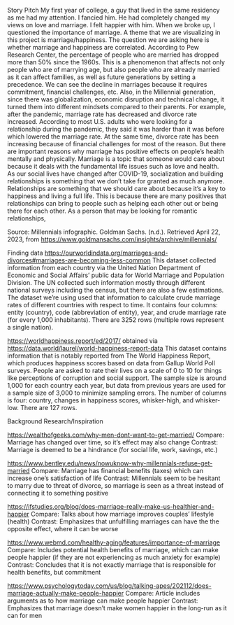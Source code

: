 Story Pitch
My first year of college, a guy that lived in the same residency as me had my attention. I fancied him. He had completely changed my views on love and marriage. I felt happier with him. When we broke up, I questioned the importance of marriage. A theme that we are visualizing in this project is marriage/happiness. The question we are asking here is whether marriage and happiness are correlated. According to Pew Research Center, the percentage of people who are married has dropped more than 50% since the 1960s. This is a phenomenon that affects not only people who are of marrying age, but also people who are already married as it can affect families, as well as future generations by setting a precedence. We can see the decline in marriages because it requires commitment, financial challenges, etc. Also, in the Millennial generation, since there was globalization, economic disruption and technical change, it turned them into different mindsets compared to their parents. For example, after the pandemic, marriage rate has decreased and divorce rate increased. According to most U.S. adults who were looking for a relationship during the pandemic, they said it was harder than it was before which lowered the marriage rate. At the same time, divorce rate has been increasing because of financial challenges for most of the reason. But there are important reasons why marriage has positive effects on people’s health mentally and physically. Marriage is a topic that someone would care about because it deals with the fundamental life issues such as love and health. As our social lives have changed after COVID-19, socialization and building relationships is something that we don’t take for granted as much anymore. Relationships are something that we should care about because it’s a key to happiness and living a full life. This is because there are many positives that relationships can bring to people such as helping each other out or being there for each other. As a person that may be looking for romantic relationships, 

Source:
Millennials infographic. Goldman Sachs. (n.d.). Retrieved April 22, 2023, from https://www.goldmansachs.com/insights/archive/millennials/  





Finding data
https://ourworldindata.org/marriages-and-divorces#marriages-are-becoming-less-common
This dataset collected information from each country via the United Nation Department of Economic and Social Affairs’ public data for World Marriage and Population Division. The UN collected such information mostly through different national surveys including the census, but there are also a few estimations. The dataset we’re using used that information to calculate crude marriage rates of different countries with respect to time. It contains four columns: entity (country), code (abbreviation of entity), year, and crude marriage rate (for every 1,000 inhabitants). There are 3252 rows (multiple rows represent a single nation). 

https://worldhappiness.report/ed/2017/ obtained via https://data.world/laurel/world-happiness-report-data
This dataset contains information that is notably reported from The World Happiness Report, which produces happiness scores based on data from Gallup World Poll surveys. People are asked to rate their lives on a scale of 0 to 10 for things like perceptions of corruption and social support. The sample size is around 1,000 for each country each year, but data from previous years are used for a sample size of 3,000 to minimize sampling errors. The number of columns is four: country, changes in happiness scores, whisker-high, and whisker-low. There are 127 rows. 




Background Research/Inspiration

https://wealthofgeeks.com/why-men-dont-want-to-get-married/
Compare: Marriage has changed over time, so it’s effect may also change
Contrast: Marriage is deemed to be a hindrance (for social life, work, savings, etc.)

https://www.bentley.edu/news/nowuknow-why-millennials-refuse-get-married
Compare: Marriage has financial benefits (taxes) which can increase one’s satisfaction of life 
Contrast: Millennials seem to be hesitant to marry due to threat of divorce, so marriage is seen as a threat instead of connecting it to something positive

https://ifstudies.org/blog/does-marriage-really-make-us-healthier-and-happier 
Compare: Talks about how marriage improves couples’ lifestyle (health)
Contrast: Emphasizes that unfulfilling marriages can have the the opposite effect, where it can be worse

https://www.webmd.com/healthy-aging/features/importance-of-marriage 
Compare: Includes potential health benefits of marriage, which can make people happier (if they are not experiencing as much anxiety for example)
Contrast: Concludes that it is not exactly marriage that is responsible for health benefits, but commitment

https://www.psychologytoday.com/us/blog/talking-apes/202112/does-marriage-actually-make-people-happier 
Compare: Article includes arguments as to how marriage can make people happier
Contrast: Emphasizes that marriage doesn’t make women happier in the long-run as it can for men

